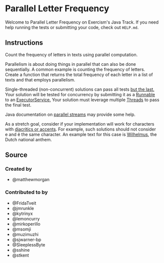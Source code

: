 # Parallel Letter Frequency

Welcome to Parallel Letter Frequency on Exercism's Java Track.
If you need help running the tests or submitting your code, check out `HELP.md`.

## Instructions

Count the frequency of letters in texts using parallel computation.

Parallelism is about doing things in parallel that can also be done sequentially.
A common example is counting the frequency of letters.
Create a function that returns the total frequency of each letter in a list of texts and that employs parallelism.

Single-threaded (non-concurrent) solutions can pass all tests [but the last.](https://www.youtube.com/watch?v=mJZZNHekEQw)  Your solution will be tested for concurrency by submitting it as a [Runnable](https://docs.oracle.com/javase/7/docs/api/java/lang/Runnable.html) to an [ExecutorService.](https://docs.oracle.com/javase/7/docs/api/java/util/concurrent/ExecutorService.html) Your solution must leverage multiple [Threads](https://docs.oracle.com/javase/7/docs/api/java/lang/Thread.html) to pass the final test.

Java documentation on [parallel streams](https://docs.oracle.com/javase/tutorial/collections/streams/parallelism.html) may provide some help.

As a stretch goal, consider if your implementation will work for characters with [diacritics or accents](https://en.wikipedia.org/wiki/Diacritic). For example, such solutions should not consider e and ë the same character. An example text for this case is [Wilhelmus](https://en.wikipedia.org/wiki/Wilhelmus), the Dutch national anthem.

## Source

### Created by

- @matthewmorgan

### Contributed to by

- @FridaTveit
- @jmrunkle
- @kytrinyx
- @lemoncurry
- @mirkoperillo
- @msomji
- @muzimuzhi
- @sjwarner-bp
- @SleeplessByte
- @sshine
- @stkent
